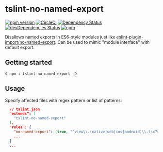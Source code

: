 # tslint-no-named-export
[![npm version](https://badge.fury.io/js/tslint-no-named-export.svg?t=1495378566925)](https://badge.fury.io/js/tslint-no-named-export)
[![CircleCI](https://circleci.com/gh/iyegoroff/tslint-no-named-export.svg?style=svg)](https://circleci.com/gh/iyegoroff/tslint-no-named-export)
[![Dependency Status](https://david-dm.org/iyegoroff/tslint-no-named-export.svg?t=1495378566925)](https://david-dm.org/iyegoroff/tslint-no-named-export)
[![devDependencies Status](https://david-dm.org/iyegoroff/tslint-no-named-export/dev-status.svg)](https://david-dm.org/iyegoroff/tslint-no-named-export?type=dev)
[![npm](https://img.shields.io/npm/l/express.svg?t=1495378566925)](https://www.npmjs.com/package/tslint-no-named-export)

Disallows named exports in ES6-style modules just like [eslint-plugin-import/no-named-export](https://github.com/benmosher/eslint-plugin-import/blob/master/docs/rules/no-named-export.md).
Can be used to mimic "module interface" with default export.

## Getting started

`$ npm i tslint-no-named-export -D`

## Usage

Specify affected files with regex pattern or list of patterns:

```json
  // tslint.json
  "extends": [
    "tslint-no-named-export"
  ],
  "rules": {
    "no-named-export": [true, "^view\\.(native|web|ios|android)\\.tsx?$"],
    ...
  }
  ...
```
